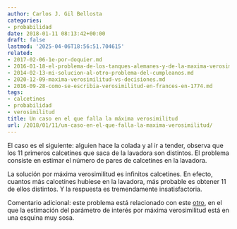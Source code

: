 ```yaml
---
author: Carlos J. Gil Bellosta
categories:
- probabilidad
date: 2018-01-11 08:13:42+00:00
draft: false
lastmod: '2025-04-06T18:56:51.704615'
related:
- 2017-02-06-1e-por-doquier.md
- 2016-01-18-el-problema-de-los-tanques-alemanes-y-de-la-maxima-verosimilitud-esquinada.md
- 2014-02-13-mi-solucion-al-otro-problema-del-cumpleanos.md
- 2020-12-09-maxima-verosimilitud-vs-decisiones.md
- 2016-09-28-como-se-escribia-verosimilitud-en-frances-en-1774.md
tags:
- calcetines
- probabilidad
- verosimilitud
title: Un caso en el que falla la máxima verosimilitud
url: /2018/01/11/un-caso-en-el-que-falla-la-maxima-verosimilitud/
---
```


El caso es el siguiente: alguien hace la colada y al ir a tender, observa que los 11 primeros calcetines que saca de la lavadora son distintos. El problema consiste en estimar el número de pares de calcetines en la lavadora.

La solución por máxima verosimilitud es infinitos calcetines. En efecto, cuantos más calcetines hubiese en la lavadora, más probable es obtener 11 de ellos distintos. Y la respuesta es tremendamente insatisfactoria.

Comentario adicional: este problema está relacionado con este [otro](https://datanalytics.com/2016/01/18/el-problema-de-los-tanques-alemanes-y-de-la-maxima-verosimilitud-esquinada/), en el que la estimación del parámetro de interés por máxima verosimilitud está en una esquina muy sosa.